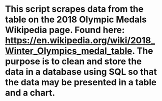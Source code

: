 # This script scrapes data from the table on the 2018 Olympic Medals Wikipedia page. Found here: https://en.wikipedia.org/wiki/2018_Winter_Olympics_medal_table. The purpose is to clean and store the data in a database using SQL so that the data may be presented in a table and a chart. 

